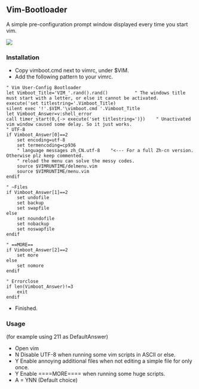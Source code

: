 ## Vim-Bootloader
A simple pre-configuration prompt window displayed every time you start vim.

<img src="https://cdn.jsdelivr.net/gh/ZetaSp/Vim-Bootloader@main/to150.png">

### Installation
 - Copy vimboot.cmd next to vimrc, under $VIM.
 - Add the following pattern to your vimrc.
```
" Vim User-Config Bootloader
let Vimboot_Title='VIM_'.rand().rand()			" The windows title must start with a letter, or else it cannot be activated.
execute('set titlestring='.Vimboot_Title)
silent exec '!'.$VIM.'\vimboot.cmd '.Vimboot_Title
let Vimboot_Answer=v:shell_error
call timer_start(0,{-> execute('set titlestring=')})	" Unactivated vim window caused some delay. So it just works.
" UTF-8
if Vimboot_Answer[0]==2
	set encoding=utf-8
	set termencoding=cp936
	" language messages zh_CN.utf-8    "<--- For a full Zh-cn version. Otherwise plz keep commented.
	" reload the menu can solve the messy codes.
	source $VIMRUNTIME/delmenu.vim
	source $VIMRUNTIME/menu.vim
endif

" ~Files
if Vimboot_Answer[1]==2
	set undofile
	set backup
	set swapfile
else
	set noundofile
	set nobackup
	set noswapfile
endif

" ==MORE==
if Vimboot_Answer[2]==2
	set more
else
	set nomore
endif

" Errorclose
if len(Vimboot_Answer)!=3
	exit
endif
```
 - Finished.
### Usage
(for example using 211 as DefaultAnswer)
 - Open vim
 - N Disable UTF-8 when running some vim scripts in ASCII or else.
 - Y Enable annoying additional files when not editing a simple file for only once.
 - Y Enable ====MORE==== when running some huge scripts.
 - A = YNN (Default choice)
